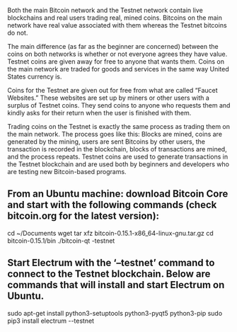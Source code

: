 Both the main Bitcoin network and the Testnet network contain live blockchains and real users trading real, mined coins. 
Bitcoins on the main network have real value associated with them whereas the Testnet bitcoins do not.

The main difference (as far as the beginner are concerned) between the coins on both networks is whether or not everyone agrees they have value.  
Testnet coins are given away for free to anyone that wants them. Coins on the main network are traded for goods and services in the same way United States currency is.

Coins for the Testnet are given out for free from what are called “Faucet Websites.” These websites are set up by miners or other users with a surplus of Testnet coins. 
They send coins to anyone who requests them and kindly asks for their return when the user is finished with them.

Trading coins on the Testnet is exactly the same process as trading them on the main network. The process goes like this: Blocks are mined, coins are generated by the mining, users are sent Bitcoins by other users, the transaction 
is recorded in the blockchain, blocks of transactions are mined, and the process repeats. 
Testnet coins are used to generate transactions in the Testnet blockchain and are used both by beginners and developers who are testing new Bitcoin-based programs.

## From an Ubuntu machine: download Bitcoin Core and start with the following commands (check bitcoin.org for the latest version):

cd ~/Documents
wget 
tar xfz bitcoin-0.15.1-x86_64-linux-gnu.tar.gz
cd bitcoin-0.15.1/bin
./bitcoin-qt -testnet


## Start Electrum with the ‘–testnet’ command to connect to the Testnet blockchain.  Below are commands that will install and start Electrum on Ubuntu.

sudo apt-get install python3-setuptools python3-pyqt5 python3-pip
 sudo pip3 install 
 electrum --testnet

 
